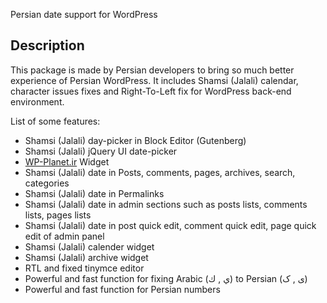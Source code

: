 Persian date support for WordPress

Description
-----------

This package is made by Persian developers to bring so much better experience of Persian WordPress. It includes Shamsi (Jalali) calendar, character issues fixes and Right-To-Left fix for WordPress back-end environment.

List of some features:

- Shamsi (Jalali) day-picker in Block Editor (Gutenberg)
- Shamsi (Jalali) jQuery UI date-picker
- [WP-Planet.ir](http://wp-planet.ir) Widget
- Shamsi (Jalali) date in Posts, comments, pages, archives, search, categories
- Shamsi (Jalali) date in Permalinks
- Shamsi (Jalali) date in admin sections such as posts lists, comments lists, pages lists
- Shamsi (Jalali) date in post quick edit, comment quick edit, page quick edit of admin panel
- Shamsi (Jalali) calender widget
- Shamsi (Jalali) archive widget
- RTL and fixed tinymce editor
- Powerful and fast function for fixing Arabic (ي , ك) to Persian (ی , ک)
- Powerful and fast function for Persian numbers
